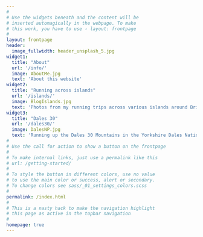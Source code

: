 ```yaml
---
#
# Use the widgets beneath and the content will be
# inserted automagically in the webpage. To make
# this work, you have to use › layout: frontpage
#
layout: frontpage
header:
  image_fullwidth: header_unsplash_5.jpg
widget1:
  title: "About"
  url: '/info/'
  image: AboutMe.jpg
  text: 'About this website'
widget2:
  title: "Running across islands"
  url: '/islands/'
  image: BlogIslands.jpg
  text: 'Photos from my running trips across various islands around Britain.'
widget3:
  title: "Dales 30"
  url: '/dales30/'
  image: DalesNP.jpg
  text: 'Running up the Dales 30 Mountains in the Yorkshire Dales National Park.'
#
# Use the call for action to show a button on the frontpage
#
# To make internal links, just use a permalink like this
# url: /getting-started/
#
# To style the button in different colors, use no value
# to use the main color or success, alert or secondary.
# To change colors see sass/_01_settings_colors.scss
#
permalink: /index.html
#
# This is a nasty hack to make the navigation highlight
# this page as active in the topbar navigation
#
homepage: true
---
```


